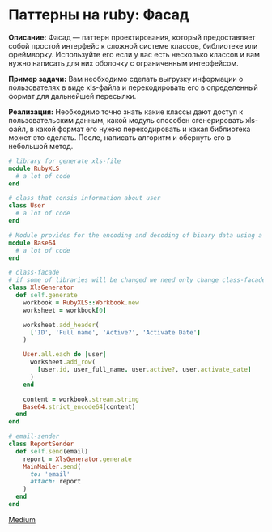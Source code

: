 # Паттерны на ruby: Фасад

**Описание:** Фасад — паттерн проектирования, который предоставляет собой простой интерфейс к сложной системе классов, библиотеке или фреймворку. Используйте его если у вас есть несколько классов и вам нужно написать для них оболочку с ограниченным интерфейсом.

**Пример задачи:** Вам необходимо сделать выгрузку информации о пользователях в виде xls-файла и перекодировать его в определенный формат для дальнейшей пересылки.

**Реализация:** Необходимо точно знать какие классы дают доступ к пользовательским данным, какой модуль способен сгенерировать xls-файл, в какой формат его нужно перекодировать и какая библиотека может это сделать. После, написать алгоритм и обернуть его в небольшой метод.

```ruby
# library for generate xls-file
module RubyXLS
  # a lot of code
end

# class that consis information about user
class User
  # a lot of code
end

# Module provides for the encoding and decoding of binary data using a Base64 representation.
module Base64
  # a lot of code
end

# class-facade
# if some of libraries will be changed we need only change class-facade
class XlsGenerator
  def self.generate
    workbook = RubyXLS::Workbook.new
    worksheet = workbook[0]

    worksheet.add_header(
      ['ID', 'Full name', 'Active?', 'Activate Date']
    )

    User.all.each do |user|
      worksheet.add_row(
        [user.id, user_full_name. user.active?, user.activate_date]
      )
    end

    content = workbook.stream.string
    Base64.strict_encode64(content)
  end
end

# email-sender
class ReportSender
  def self.send(email)
    report = XlsGenerator.generate
    MainMailer.send(
      to: 'email'
      attach: report
    )
  end
end
```

[Medium](https://kopilov-vlad.medium.com/%D0%BF%D0%B0%D1%82%D1%82%D0%B5%D1%80%D0%BD%D1%8B-%D0%BD%D0%B0-ruby-%D1%84%D0%B0%D1%81%D0%B0%D0%B4-ef17fd5eb4b0)
